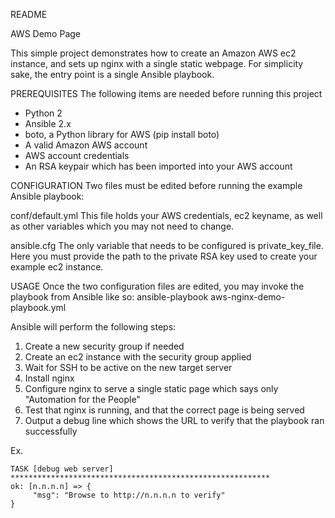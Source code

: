 README

AWS Demo Page

This simple project demonstrates how to create an Amazon AWS ec2 instance, and sets up nginx with a single static webpage.
For simplicity sake, the entry point is a single Ansible playbook.

PREREQUISITES
The following items are needed before running this project
- Python 2
- Ansible 2.x
- boto, a Python library for AWS (pip install boto)
- A valid Amazon AWS account
- AWS account credentials
- An RSA keypair which has been imported into your AWS account

CONFIGURATION
Two files must be edited before running the example Ansible playbook:

conf/default.yml
  This file holds your AWS credentials, ec2 keyname, as well as other variables which you may not need to change.

ansible.cfg
  The only variable that needs to be configured is private_key_file.
  Here you must provide the path to the private RSA key used to create your example ec2 instance.

USAGE
Once the two configuration files are edited, you may invoke the playbook from Ansible like so:
ansible-playbook aws-nginx-demo-playbook.yml

Ansible will perform the following steps:
1. Create a new security group if needed
2. Create an ec2 instance with the security group applied
3. Wait for SSH to be active on the new target server
4. Install nginx
5. Configure nginx to serve a single static page which says only "Automation for the People"
6. Test that nginx is running, and that the correct page is being served
7. Output a debug line which shows the URL to verify that the playbook ran successfully

Ex.

```
TASK [debug web server] **********************************************************
ok: [n.n.n.n] => {
     "msg": "Browse to http://n.n.n.n to verify"
}
```
